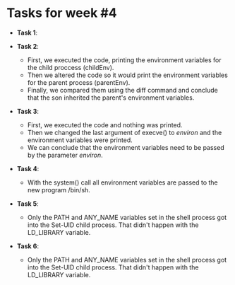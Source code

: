 # Tasks for week \#4

- **Task 1**:


- **Task 2**:
  - First, we executed the code, printing the environment variables for the child proccess (childEnv).
  - Then we altered the code so it would print the environment variables for the parent process (parentEnv).
  - Finally, we compared them using the diff command and conclude that the son inherited the parent's environment variables. 



- **Task 3**:
  - First, we executed the code and nothing was printed.
  - Then we changed the last argument of execve() to *environ* and the environment variables were printed.
  - We can conclude that the environment variables need to be passed by the parameter *environ*.



- **Task 4**:
  - With the system() call all environment variables are passed to the new program /bin/sh.


- **Task 5**:
  - Only the PATH and ANY_NAME variables set in the shell process got into the Set-UID child process. That didn't happen with the LD_LIBRARY variable.


- **Task 6**:
  - Only the PATH and ANY_NAME variables set in the shell process got into the Set-UID child process. That didn't happen with the LD_LIBRARY variable.
  

